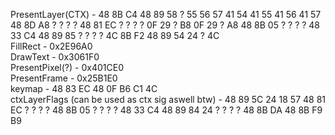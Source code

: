 PresentLayer(CTX) - 48 8B C4 48 89 58 ? 55 56 57 41 54 41 55 41 56 41 57 48 8D A8 ? ? ? ? 48 81 EC ? ? ? ? 0F 29 ? B8 0F 29 ? A8 48 8B 05 ? ? ? ? 48 33 C4 48 89 85 ? ? ? ? 4C 8B F2 48 89 54 24 ? 4C </br>
FillRect - 0x2E96A0 </br>
DrawText - 0x3061F0 </br>
PresentPixel(?) - 0x401CE0 </br>
PresentFrame - 0x25B1E0 </br>
keymap - 48 83 EC 48 0F B6 C1 4C </br>
ctxLayerFlags (can be used as ctx sig aswell btw) - 48 89 5C 24 18 57 48 81 EC ? ? ? ? 48 8B 05 ? ? ? ? 48 33 C4 48 89 84 24 ? ? ? ? 48 8B DA 48 8B F9 B9
